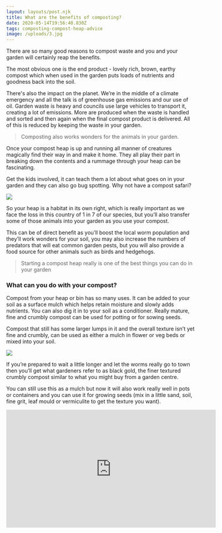 ```yaml
---
layout: layouts/post.njk
title: What are the benefits of composting?
date: 2020-05-14T19:56:40.830Z
tags: composting-compost-heap-advice
image: /uploads/3.jpg
---
```

There are so many good reasons to compost waste and you and your garden will certainly reap the benefits. 

The most obvious one is the end product - lovely rich, brown, earthy compost which when used in the garden puts loads of nutrients and goodness back into the soil. 

There's also the impact on the planet.  We’re in the middle of a climate emergency and all the talk is of greenhouse gas emissions and our use of oil.  Garden waste is heavy and councils use large vehicles to transport it, creating a lot of emissions.  More are produced when the waste is handled and sorted and then again when the final compost product is delivered.  All of this is reduced by keeping the waste in your garden. 

> Composting also works wonders for the animals in your garden. 

Once your compost heap is up and running all manner of creatures magically find their way in and make it home.  They all play their part in breaking down the contents and a rummage through your heap can be fascinating. 

Get the kids involved, it can teach them a lot about what goes on in your garden and they can also go bug spotting. Why not have a compost safari?

![](/uploads/compost-safari.png)

So your heap is a habitat in its own right, which is really important as we face the loss in this country of 1 in 7 of our species, but you’ll also transfer some of those animals into your garden as you use your compost. 

This can be of direct benefit as you’ll boost the local worm population and they’ll work wonders for your soil, you may also increase the numbers of predators that will eat common garden pests, but you will also provide a food source for other animals such as birds and hedgehogs. 

> Starting a compost heap really is one of the best things you can do in your garden

<!--EndFragment-->

### **What can you do with your compost?**

Compost from your heap or bin has  so many uses.  It can be added to your soil as a surface mulch which helps retain moisture and slowly adds nutrients. You can also dig it in to your soil as a conditioner. Really mature, fine and crumbly compost can be used for potting or for sowing seeds.

Compost that still has some larger lumps in it and the overall texture isn’t yet fine and crumbly, can be used as either a mulch in flower or veg beds or mixed into your soil. 

![](/uploads/earth-and-worms.jpg)

If you’re prepared to wait a little longer and let the worms really go to town then you’ll get what gardeners refer to as black gold, the finer textured crumbly compost similar to what you might buy from a garden centre. 

You can still use this as a mulch but now it will also work really well in pots or containers and you can use it for growing seeds (mix in a little sand, soil, fine grit, leaf mould or vermiculite to get the texture you want).

<iframe width="560" height="315" src="https://www.youtube.com/embed/Ppnn8vguNCI" frameborder="0" allow="accelerometer; autoplay; encrypted-media; gyroscope; picture-in-picture" allowfullscreen></iframe>